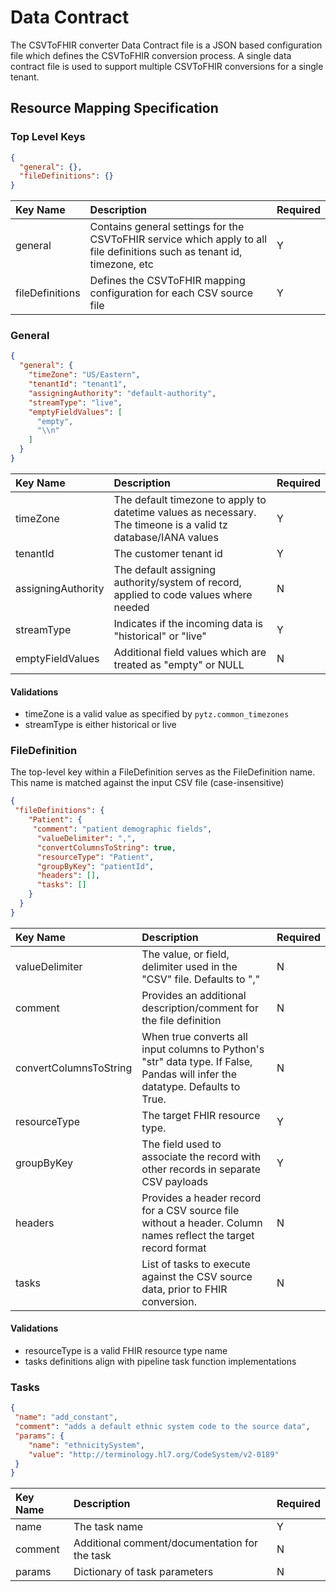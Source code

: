 # Data Contract

The CSVToFHIR converter Data Contract file is a JSON based configuration file which defines the CSVToFHIR
conversion process. A single data contract file is used to support multiple CSVToFHIR conversions for a single tenant. 

## Resource Mapping Specification

### Top Level Keys
```json
{
  "general": {},
  "fileDefinitions": {}
}
```

| Key Name        | Description                                                                                                             | Required |
|:----------------|:------------------------------------------------------------------------------------------------------------------------|:---------|
| general         | Contains general settings for the CSVToFHIR service which apply to all file definitions such as tenant id, timezone, etc | Y        |
 | fileDefinitions | Defines the CSVToFHIR mapping configuration for each CSV source file                                                  | Y        |

### General 
```json
{
  "general": {
    "timeZone": "US/Eastern",
    "tenantId": "tenant1",
    "assigningAuthority": "default-authority",
    "streamType": "live",
    "emptyFieldValues": [
      "empty",
      "\\n"
    ]
  }
}
```

| Key Name           | Description                                                                                                   | Required |
|:-------------------|:--------------------------------------------------------------------------------------------------------------|:---------|
| timeZone           | The default timezone to apply to datetime values as necessary. The timeone is a valid tz database/IANA values | Y        |
| tenantId           | The customer tenant id                                                                                        | Y        |
| assigningAuthority | The default assigning authority/system of record, applied to code values where needed                         | N        |
| streamType         | Indicates if the incoming data is "historical" or "live"                                                      | Y        |
| emptyFieldValues   | Additional field values which are treated as "empty" or NULL                                                  | N        |


#### Validations
- timeZone is a valid value as specified by `pytz.common_timezones`
- streamType is either historical or live

### FileDefinition
The top-level key within a FileDefinition serves as the FileDefinition name. This name is matched against the input CSV file (case-insensitive)
```json
{
 "fileDefinitions": {
    "Patient": {
     "comment": "patient demographic fields",
      "valueDelimiter": ",",
      "convertColumnsToString": true,
      "resourceType": "Patient",
      "groupByKey": "patientId",
      "headers": [],
      "tasks": []
    }
  }
}
```

| Key Name               | Description                                                                                                                   | Required |
|:-----------------------|:------------------------------------------------------------------------------------------------------------------------------|:---------|
| valueDelimiter         | The value, or field, delimiter used in the "CSV" file. Defaults to ","                                                        | N        |
| comment                | Provides an additional description/comment for the file definition                                                            | N        |
| convertColumnsToString | When true converts all input columns to Python's "str" data type. If False, Pandas will infer the datatype. Defaults to True. | N        | 
| resourceType           | The target FHIR resource type.                                                                                                | Y        |
| groupByKey             | The field used to associate the record with other records in separate CSV payloads                                            | Y        |
| headers                | Provides a header record for a CSV source file without a header. Column names reflect the target record format                | N        |
| tasks                  | List of tasks to execute against the CSV source data, prior to FHIR conversion.                                               | N        |

#### Validations

- resourceType is a valid FHIR resource type name
- tasks definitions align with pipeline task function implementations


### Tasks

```json
{
 "name": "add_constant",
 "comment": "adds a default ethnic system code to the source data",
 "params": {
    "name": "ethnicitySystem",
    "value": "http://terminology.hl7.org/CodeSystem/v2-0189"
 }
}
```


| Key Name | Description                                   | Required |
|:---------|:----------------------------------------------|:---------|
| name     | The task name                                 | Y        |
| comment  | Additional comment/documentation for the task | N        |
| params   | Dictionary of task parameters                 | N        |


